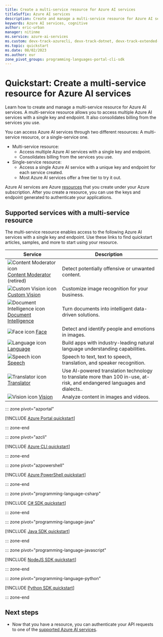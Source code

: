 ```yaml
---
title: Create a multi-service resource for Azure AI services
titleSuffix: Azure AI services
description: Create and manage a multi-service resource for Azure AI services.
keywords: Azure AI services, cognitive
author: eric-urban
manager: nitinme
ms.service: azure-ai-services
ms.custom: devx-track-azurecli, devx-track-dotnet, devx-track-extended-java, devx-track-js, devx-track-python, devx-track-azurepowershell, build-2024
ms.topic: quickstart
ms.date: 08/02/2023
ms.author: eur
zone_pivot_groups: programming-languages-portal-cli-sdk
---
```


# Quickstart: Create a multi-service resource for Azure AI services

Learn how to create and manage a multi-service resource for Azure AI services. A multi-service resource allows you to access multiple Azure AI services with a single key and endpoint. It also consolidates billing from the services you use.

You can access Azure AI services through two different resources: A multi-service resource, or a single-service one.

* Multi-service resource:
    * Access multiple Azure AI services with a single key and endpoint.
    * Consolidates billing from the services you use.
* Single-service resource:
    * Access a single Azure AI service with a unique key and endpoint for each service created. 
    * Most Azure AI services offer a free tier to try it out.

Azure AI services are Azure [resources](../azure-resource-manager/management/manage-resources-portal.md) that you create under your Azure subscription. After you create a resource, you can use the keys and endpoint generated to authenticate your applications.

## Supported services with a multi-service resource

The multi-service resource enables access to the following Azure AI services with a single key and endpoint. Use these links to find quickstart articles, samples, and more to start using your resource.

| Service | Description |
| --- | --- |
| ![Content Moderator icon](~/reusable-content/ce-skilling/azure/media/ai-services/content-moderator.svg) [Content Moderator](./content-moderator/index.yml) (retired) | Detect potentially offensive or unwanted content. |
| ![Custom Vision icon](~/reusable-content/ce-skilling/azure/media/ai-services/custom-vision.svg) [Custom Vision](./custom-vision-service/index.yml) | Customize image recognition for your business. |
| ![Document Intelligence icon](~/reusable-content/ce-skilling/azure/media/ai-services/document-intelligence.svg) [Document Intelligence](./document-intelligence/index.yml) | Turn documents into intelligent data-driven solutions. |
| ![Face icon](~/reusable-content/ce-skilling/azure/media/ai-services/face.svg) [Face](./computer-vision/overview-identity.md) | Detect and identify people and emotions in images. |
| ![Language icon](~/reusable-content/ce-skilling/azure/media/ai-services/language.svg) [Language](./language-service/index.yml) | Build apps with industry-leading natural language understanding capabilities. |
| ![Speech icon](~/reusable-content/ce-skilling/azure/media/ai-services/speech.svg) [Speech](./speech-service/index.yml) | Speech to text, text to speech, translation, and speaker recognition. |
| ![Translator icon](~/reusable-content/ce-skilling/azure/media/ai-services/translator.svg) [Translator](./translator/index.yml) | Use AI-powered translation technology to translate more than 100 in-use, at-risk, and endangered languages and dialects.. |
| ![Vision icon](~/reusable-content/ce-skilling/azure/media/ai-services/vision.svg) [Vision](./computer-vision/index.yml) | Analyze content in images and videos. |

::: zone pivot="azportal"

[!INCLUDE [Azure Portal quickstart](includes/quickstarts/management-azportal.md)]

::: zone-end

::: zone pivot="azcli"

[!INCLUDE [Azure CLI quickstart](includes/quickstarts/management-azcli.md)]

::: zone-end

::: zone pivot="azpowershell"

[!INCLUDE [Azure PowerShell quickstart](includes/quickstarts/management-azpowershell.md)]

::: zone-end

::: zone pivot="programming-language-csharp"

[!INCLUDE [C# SDK quickstart](includes/quickstarts/management-csharp.md)]

::: zone-end

::: zone pivot="programming-language-java"

[!INCLUDE [Java SDK quickstart](includes/quickstarts/management-java.md)]

::: zone-end

::: zone pivot="programming-language-javascript"

[!INCLUDE [NodeJS SDK quickstart](includes/quickstarts/management-node.md)]

::: zone-end

::: zone pivot="programming-language-python"

[!INCLUDE [Python SDK quickstart](includes/quickstarts/management-python.md)]

::: zone-end

## Next steps

* Now that you have a resource, you can authenticate your API requests to one of the [supported Azure AI services](#supported-services-with-a-multi-service-resource). 
